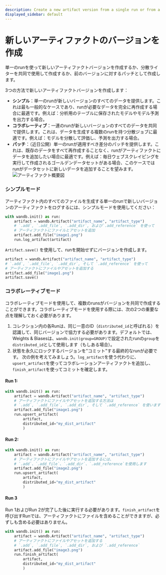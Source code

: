 ```yaml
---
description: Create a new artifact version from a single run or from a distributed process.
displayed_sidebar: default
---
```


# 新しいアーティファクトのバージョンを作成

<head>
    <title>単一およびマルチプロセスのRunsから新しいアーティファクトのバージョンを作成します。</title>
</head>
単一のrunを使って新しいアーティファクトバージョンを作成するか、分散ライターを共同で使用して作成するか、前のバージョンに対するパッチとして作成します。

3つの方法で新しいアーティファクトバージョンを作成します：

* **シンプル**：単一のrunが新しいバージョンのすべてのデータを提供します。これは最も一般的なケースであり、runが必要なデータを完全に再作成する場合に最適です。例えば：分析用のテーブルに保存されたモデルやモデル予測を出力する場合。
* **コラボレーティブ**：一連のrunが新しいバージョンのすべてのデータを共同で提供します。これは、データを生成する複数のrunを持つ分散ジョブに最適です。例えば：モデルを分散して評価し、予測を出力する場合。
* **パッチ**：（近日公開）単一のrunが適用すべき差分のパッチを提供します。これは、既存のデータをすべて再作成することなく、runがアーティファクトにデータを追加したい場合に最適です。例えば：毎日ウェブスクレイピングを実行して作成されるゴールデンデータセットがある場合、このケースではrunがデータセットに新しいデータを追加することを望みます。
![アーティファクト概要図](/images/artifacts/create_new_artifact_version.png)

### シンプルモード

アーティファクト内のすべてのファイルを生成する単一のrunで新しいバージョンのアーティファクトをログするには、シンプルモードを使用してください：

```python
with wandb.init() as run:
    artifact = wandb.Artifact("artifact_name", "artifact_type")
    # `.add`, `.add_file`, `.add_dir`, および`.add_reference` を使って
    # アーティファクトにファイルとアセットを追加
    artifact.add_file("image1.png")
    run.log_artifact(artifact)
```
`Artifact.save()` を使用して、runを開始せずにバージョンを作成します。

```python
artifact = wandb.Artifact("artifact_name", "artifact_type")
# `.add`, `.add_file`, `.add_dir`, そして `.add_reference` を使って
# アーティファクトにファイルやアセットを追加する
artifact.add_file("image1.png")
artifact.save()
```
### コラボレーティブモード

コラボレーティブモードを使用して、複数のrunsがバージョンを共同で作成することができます。コラボレーティブモードを使用する際には、次の2つの重要な点を理解しておく必要があります。

1. コレクション内の各Runは、同じ一意のID（`distributed_id`と呼ばれる）を認識して、同じバージョンで協力する必要があります。デフォルトでは、Weights & Biasesは、`wandb.init(group=GROUP)`で設定されたrunの`group`を`distributed_id`として使用します（もしある場合）。
2. 状態を永久にロックするバージョンを"コミット"する最終的なrunが必要です。
次の例を考えてみましょう。`log_artifact`を使う代わりに、`upsert_artifact`を使ってコラボレーションアーティファクトを追加し、`finish_artifact`を使ってコミットを確定します。

#### Run 1:

```python
with wandb.init() as run:
    artifact = wandb.Artifact("artifact_name", "artifact_type")
    # アーティファクトにファイルやアセットを追加する方法は
    # `.add`, `.add_file`, `.add_dir`, そして `.add_reference` を使います
    artifact.add_file("image1.png")
    run.upsert_artifact(
        artifact, 
        distributed_id="my_dist_artifact"
        )     
```
#### Run 2:

```python
with wandb.init() as run:
    artifact = wandb.Artifact("artifact_name", "artifact_type")
    # アーティファクトにファイルやアセットを追加するには、
    # `.add`、`.add_file`、`.add_dir`、`.add_reference`を使用します
    artifact.add_file("image2.png")
    run.upsert_artifact(
        artifact, 
        distributed_id="my_dist_artifact"
        )
```
#### Run 3

Run 1およびRun 2が完了した後に実行する必要があります。`finish_artifact`を呼び出すRunでは、アーティファクトにファイルを含めることができますが、必ずしも含める必要はありません。

```python
with wandb.init() as run:
    artifact = wandb.Artifact("artifact_name", "artifact_type")
    # アーティファクトにファイルやアセットを追加する
    # `.add`, `.add_file`, `.add_dir`, および `.add_reference`
    artifact.add_file("image3.png")
    run.finish_artifact(
        artifact, 
        distributed_id="my_dist_artifact"
        )
```